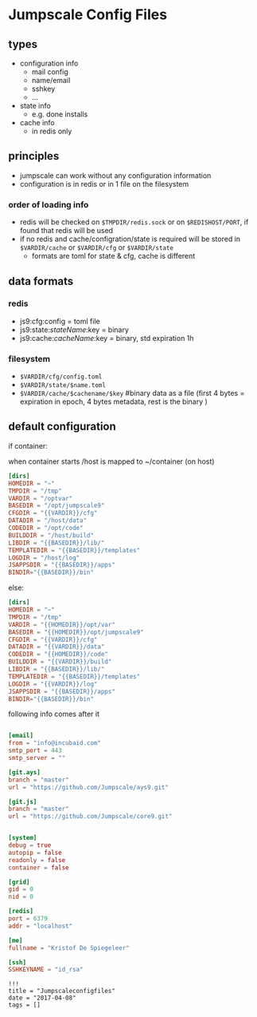 # Jumpscale Config Files


## types

- configuration info
    - mail config
    - name/email
    - sshkey
    - ...
- state info
    - e.g. done installs
- cache info
    - in redis only

## principles

- jumpscale can work without any configuration information
- configuration is in redis or in 1 file on the filesystem

### order of loading info

- redis will be checked on ```$TMPDIR/redis.sock``` or on ```$REDISHOST/PORT```, if found that redis will be used
- if no redis and cache/configration/state is required will be stored in ```$VARDIR/cache``` or ```$VARDIR/cfg``` or ```$VARDIR/state```
    - formats are toml for state & cfg, cache is different

## data formats

### redis

- js9:cfg:config = toml file
- js9:state:$stateName:$key = binary
- js9:cache:$cacheName:$key = binary, std expiration 1h

### filesystem

- ```$VARDIR/cfg/config.toml```
- ```$VARDIR/state/$name.toml```
- ```$VARDIR/cache/$cachename/$key``` #binary data as a file (first 4 bytes = expiration in epoch, 4 bytes metadata, rest is the binary )

## default configuration

if container:

when container starts /host is mapped to ~/container (on host)

```toml
[dirs]
HOMEDIR = "~"
TMPDIR = "/tmp"
VARDIR = "/optvar"
BASEDIR = "/opt/jumpscale9"
CFGDIR = "{{VARDIR}}/cfg"
DATADIR = "/host/data"
CODEDIR = "/opt/code"
BUILDDIR = "/host/build"
LIBDIR = "{{BASEDIR}}/lib/"
TEMPLATEDIR = "{{BASEDIR}}/templates"
LOGDIR = "/host/log"
JSAPPSDIR = "{{BASEDIR}}/apps"
BINDIR="{{BASEDIR}}/bin"
```

else:

```toml
[dirs]
HOMEDIR = "~"
TMPDIR = "/tmp"
VARDIR = "{{HOMEDIR}}/opt/var"
BASEDIR = "{{HOMEDIR}}/opt/jumpscale9"
CFGDIR = "{{VARDIR}}/cfg"
DATADIR = "{{VARDIR}}/data"
CODEDIR = "{{HOMEDIR}}/code"
BUILDDIR = "{{VARDIR}}/build"
LIBDIR = "{{BASEDIR}}/lib/"
TEMPLATEDIR = "{{BASEDIR}}/templates"
LOGDIR = "{{VARDIR}}/log"
JSAPPSDIR = "{{BASEDIR}}/apps"
BINDIR="{{BASEDIR}}/bin"

```

following info comes after it

```toml

[email]
from = "info@incubaid.com"
smtp_port = 443
smtp_server = ""

[git.ays]
branch = "master"
url = "https://github.com/Jumpscale/ays9.git"

[git.js]
branch = "master"
url = "https://github.com/Jumpscale/core9.git"


[system]
debug = true
autopip = false
readonly = false
container = false

[grid]
gid = 0
nid = 0

[redis]
port = 6379
addr = "localhost"

[me]
fullname = "Kristof De Spiegeleer"

[ssh]
SSHKEYNAME = "id_rsa"

```


```
!!!
title = "Jumpscaleconfigfiles"
date = "2017-04-08"
tags = []
```
